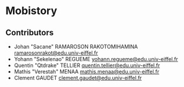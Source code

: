 # Mobistory

## Contributors

- Johan "Sacane" RAMAROSON RAKOTOMIHAMINA ramarosonrakot@edu.univ-eiffel.fr
- Yohann "Sekelenao" REGUEME yohann.regueme@edu.univ-eiffel.fr
- Quentin "Qtdrake" TELLIER quentin.tellier@edu.univ-eiffel.fr
- Mathis "Verestah" MENAA mathis.menaa@edu.univ-eiffel.fr
- Clement GAUDET clement.gaudet@edu.univ-eiffel.fr
